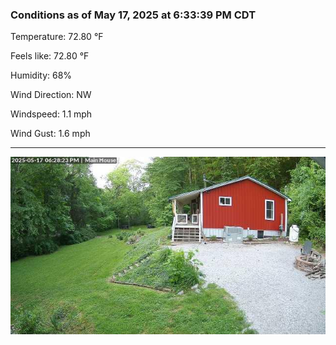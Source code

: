 ### Conditions as of May 17, 2025 at 6:33:39 PM CDT 

Temperature: 72.80 &deg;F

Feels like: 72.80 &deg;F

Humidity: 68%

Wind Direction: NW

Windspeed: 1.1 mph

Wind Gust: 1.6 mph

---

<img src="./images/latest.jpeg"/>


